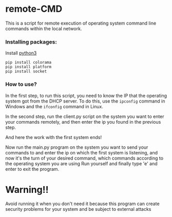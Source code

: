 # remote-CMD

This is a script for remote execution of operating system command line commands within the local network.

### Installing packages:
Install [python3](https://www.python.org/downloads/)
```
pip install colorama
pip install platform
pip install socket
```

### How to use?

In the first step, to run this script, you need to know the IP that the operating system got from the DHCP server. To do this, use the `ipconfig` command in Windows and the `ifconfig` command in Linux.

In the second step, run the client.py script on the system you want to enter your commands remotely, and then enter the ip you found in the previous step.

And here the work with the first system ends!

Now run the main.py program on the system you want to send your commands to and enter the ip on which the first system is listening, and now it's the turn of your desired command, which commands according to the operating system you are using Run yourself and finally type 'e' and enter to exit the program.


# Warning!!

Avoid running it when you don't need it because this program can create security problems for your system and be subject to external attacks
